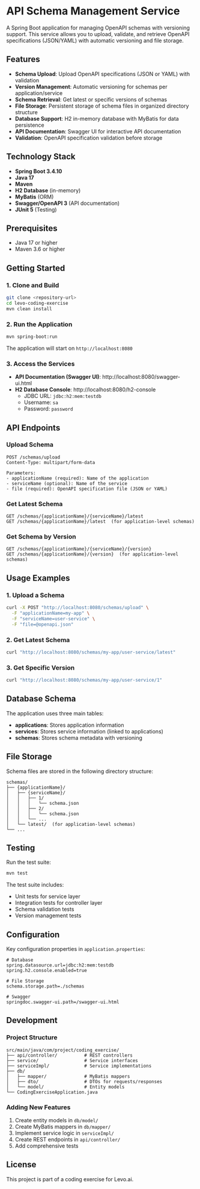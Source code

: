# API Schema Management Service

A Spring Boot application for managing OpenAPI schemas with versioning support. This service allows you to upload, validate, and retrieve OpenAPI specifications (JSON/YAML) with automatic versioning and file storage.

## Features

- **Schema Upload**: Upload OpenAPI specifications (JSON or YAML) with validation
- **Version Management**: Automatic versioning for schemas per application/service
- **Schema Retrieval**: Get latest or specific versions of schemas
- **File Storage**: Persistent storage of schema files in organized directory structure
- **Database Support**: H2 in-memory database with MyBatis for data persistence
- **API Documentation**: Swagger UI for interactive API documentation
- **Validation**: OpenAPI specification validation before storage

## Technology Stack

- **Spring Boot 3.4.10**
- **Java 17**
- **Maven**
- **H2 Database** (in-memory)
- **MyBatis** (ORM)
- **Swagger/OpenAPI 3** (API documentation)
- **JUnit 5** (Testing)

## Prerequisites

- Java 17 or higher
- Maven 3.6 or higher

## Getting Started

### 1. Clone and Build

```bash
git clone <repository-url>
cd levo-coding-exercise
mvn clean install
```

### 2. Run the Application

```bash
mvn spring-boot:run
```

The application will start on `http://localhost:8080`

### 3. Access the Services

- **API Documentation (Swagger UI)**: http://localhost:8080/swagger-ui.html
- **H2 Database Console**: http://localhost:8080/h2-console
  - JDBC URL: `jdbc:h2:mem:testdb`
  - Username: `sa`
  - Password: `password`

## API Endpoints

### Upload Schema
```
POST /schemas/upload
Content-Type: multipart/form-data

Parameters:
- applicationName (required): Name of the application
- serviceName (optional): Name of the service
- file (required): OpenAPI specification file (JSON or YAML)
```

### Get Latest Schema
```
GET /schemas/{applicationName}/{serviceName}/latest
GET /schemas/{applicationName}/latest  (for application-level schemas)
```

### Get Schema by Version
```
GET /schemas/{applicationName}/{serviceName}/{version}
GET /schemas/{applicationName}/{version}  (for application-level schemas)
```

## Usage Examples

### 1. Upload a Schema

```bash
curl -X POST "http://localhost:8080/schemas/upload" \
  -F "applicationName=my-app" \
  -F "serviceName=user-service" \
  -F "file=@openapi.json"
```

### 2. Get Latest Schema

```bash
curl "http://localhost:8080/schemas/my-app/user-service/latest"
```

### 3. Get Specific Version

```bash
curl "http://localhost:8080/schemas/my-app/user-service/1"
```

## Database Schema

The application uses three main tables:

- **applications**: Stores application information
- **services**: Stores service information (linked to applications)
- **schemas**: Stores schema metadata with versioning

## File Storage

Schema files are stored in the following directory structure:
```
schemas/
├── {applicationName}/
│   ├── {serviceName}/
│   │   ├── 1/
│   │   │   └── schema.json
│   │   ├── 2/
│   │   │   └── schema.json
│   │   └── ...
│   └── latest/  (for application-level schemas)
└── ...
```

## Testing

Run the test suite:

```bash
mvn test
```

The test suite includes:
- Unit tests for service layer
- Integration tests for controller layer
- Schema validation tests
- Version management tests

## Configuration

Key configuration properties in `application.properties`:

```properties
# Database
spring.datasource.url=jdbc:h2:mem:testdb
spring.h2.console.enabled=true

# File Storage
schema.storage.path=./schemas

# Swagger
springdoc.swagger-ui.path=/swagger-ui.html
```

## Development

### Project Structure

```
src/main/java/com/project/coding_exercise/
├── api/controller/          # REST controllers
├── service/                 # Service interfaces
├── serviceImpl/             # Service implementations
├── db/
│   ├── mapper/              # MyBatis mappers
│   ├── dto/                 # DTOs for requests/responses
│   └── model/               # Entity models
└── CodingExerciseApplication.java
```

### Adding New Features

1. Create entity models in `db/model/`
2. Create MyBatis mappers in `db/mapper/`
3. Implement service logic in `serviceImpl/`
4. Create REST endpoints in `api/controller/`
5. Add comprehensive tests

## License

This project is part of a coding exercise for Levo.ai.
